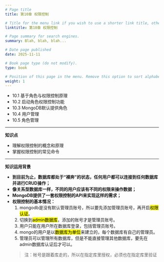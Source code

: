 ```yaml
---
# Page title
title: 第10章 权限控制

# Title for the menu link if you wish to use a shorter link title, otherwise remove this option.
linktitle: 第10章 权限控制

# Page summary for search engines.
summary: Blah, blah, blah...

# Date page published
date: 2025-11-11

# Book page type (do not modify).
type: book

# Position of this page in the menu. Remove this option to sort alphabetically.
weight: 1
---
```


- 10.1 基于角色与权限控制原理
- 10.2 启动角色权限控制功能
- 10.3 MongoDB默认提供角色
- 10.4 用户管理
- 10.5 角色管理

---
**知识点**
- 理解权限控制的概念和原理
- 掌握权限控制的常见命令

---
**知识运用背景**
- **到目前为止，数据库都处于“裸奔”的状态，任何用户都可以连接到任何数据库并进行CRUD操作；**
- **像关系型数据库一样，不同的用户应该有不同的权限来操作数据；**
- **MongoDB提供了一套权限控制的API来实现这样的需求；**
- **权限控制的基本情况：**
  1. mongodb是没有默认管理员账号，所以要先添加管理员账号，再开启<mark>权限认证</mark>。
  2. 切换到<mark>admin数据库</mark>，添加的账号才是管理员账号。
  3. 用户只能在用户所在数据库登录，包括管理员账号。
  4. mongo的用户是以<mark>数据库为单位</mark>来建立的，每个数据库有自己的管理员。
  5. 管理员可以管理所有数据库，但是不能直接管理其他数据库，要先在admin数据库认证后才可以。
  >注：帐号是跟着库走的，所以在指定库里授权，必须也在指定库里验证



